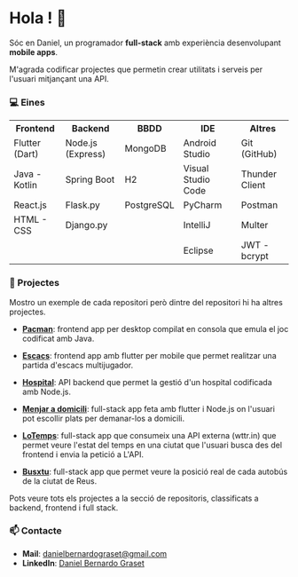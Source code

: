 # Hola ! 👋

Sóc en Daniel, un programador **full-stack** amb experiència desenvolupant **mobile apps**.  

M'agrada codificar projectes que permetin crear utilitats i serveis per l'usuari mitjançant una API.

### 💻 Eines

<table>
  <tr>
    <th><strong>Frontend</strong></th>
    <th><strong>Backend</strong></th>
    <th><strong>BBDD</strong></th>
    <th><strong>IDE</strong></th>
    <th><strong>Altres</strong></th>
  </tr>
  <tr>
    <td>Flutter (Dart)</td>
    <td>Node.js (Express)</td>
    <td>MongoDB</td>
    <td>Android Studio</td>
    <td>Git (GitHub)</td>
  </tr>
  <tr>
    <td>Java - Kotlin</td>
    <td>Spring Boot</td>
    <td>H2</td>
    <td>Visual Studio Code</td>
    <td>Thunder Client</td>
  </tr>
  <tr>
    <td>React.js</td>
    <td>Flask.py</td>
    <td>PostgreSQL</td>
    <td>PyCharm</td>
    <td>Postman</td>
  </tr>
  <tr>
    <td>HTML - CSS</td>
    <td>Django.py</td>
    <td></td>
    <td>IntelliJ</td>
    <td>Multer</td>
  </tr>  
  <tr>
    <td></td>
    <td></td>
    <td></td>
    <td>Eclipse</td>
    <td>JWT - bcrypt</td>
  </tr>
</table>


### 🚀 Projectes

Mostro un exemple de cada repositori però dintre del repositori hi ha altres projectes.

- **[Pacman](https://github.com/db110513/frontend/tree/main/java/jocs/jocs2D/pacman)**: frontend app per desktop compilat en consola que emula el joc codificat amb Java.

- **[Escacs](https://github.com/db110513/frontend/tree/main/flutter/escacs)**: frontend app amb flutter per mobile que permet realitzar una partida d'escacs multijugador.

- **[Hospital](https://github.com/db110513/backend/tree/main/APIs/.js/Node.js/hospital)**: API backend que permet la gestió d'un hospital codificada amb Node.js.

- **[Menjar a domicili](https://github.com/db110513/fullstack/tree/main/flutterNode.js/compraMenjar)**: full-stack app feta amb flutter i Node.js on l'usuari pot escollir plats per demanar-los a domicili.

- **[LoTemps](https://github.com/db110513/fullstack/tree/main/flutterNode.js/loTemps)**: full-stack app que consumeix una API externa (wttr.in) que permet veure l'estat del temps en una ciutat que l'usuari busca des del frontend i envia la petició a L'API.

- **[Busxtu](https://github.com/db110513/fullstack/tree/main/flutterNode.js/busxtu)**: full-stack app que permet veure la posició real de cada autobús de la ciutat de Reus.



Pots veure tots els projectes a la secció de repositoris, classificats a backend, frontend i full stack.

### 📫 Contacte

- **Mail**: danielbernardograset@gmail.com
- **LinkedIn**: [Daniel Bernardo Graset](https://www.linkedin.com/in/daniel-bernardo-graset-37b36827b/)
